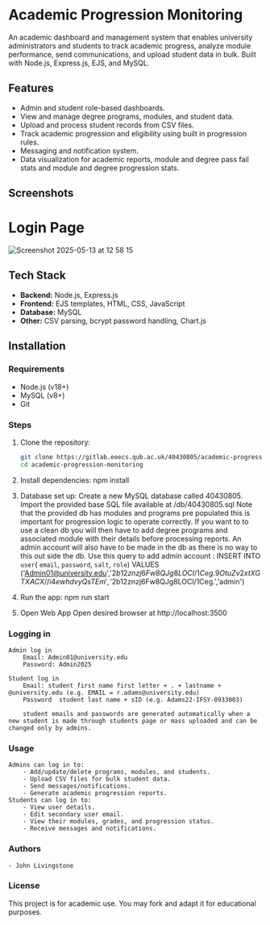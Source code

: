 # Academic Progression Monitoring

An academic dashboard and management system that enables university administrators and students to track academic progress, analyze module performance, send communications, and upload student data in bulk. Built with Node.js, Express.js, EJS, and MySQL.

## Features

- Admin and student role-based dashboards.
- View and manage degree programs, modules, and student data.
- Upload and process student records from CSV files.
- Track academic progression and eligibility using built in progression rules.
- Messaging and notification system.
- Data visualization for academic reports, module and degree pass fail stats and module and degree progression stats.

## Screenshots

# Login Page
![Screenshot 2025-05-13 at 12 58 15](https://github.com/user-attachments/assets/050a020f-3dea-42a5-a1eb-b546f910a3b6)


## Tech Stack

- **Backend:** Node.js, Express.js
- **Frontend:** EJS templates, HTML, CSS, JavaScript
- **Database:** MySQL
- **Other:** CSV parsing, bcrypt password handling, Chart.js

## Installation

### Requirements

- Node.js (v18+)
- MySQL (v8+)
- Git

### Steps

1. Clone the repository:
   ```bash
   git clone https://gitlab.eeecs.qub.ac.uk/40430805/academic-progression-monitoring.git
   cd academic-progression-monitoring

2. Install dependencies:
    npm install

3. Database set up:
    Create a new MySQL database called 40430805.
    Import the provided base SQL file available at /db/40430805.sql
    Note that the provided db has modules and programs pre populated this is important for progression logic to operate correctly. 
    If you want to to use a clean db you will then have to add degree programs and associated module with their details before processing reports. 
    An admin account will also have to be made in the db as there is no way to this out side the db.
    Use this query to add admin account :
    INSERT INTO `user`( `email`, `password`, `salt`, `role`) VALUES ('Admin01@university.edu','$2b$12$znzj6Fw8QJg8LOCl/1Ceg.9OtuZv2xtXGTXACX//i4ewhdvyQsTEm','$2b$12$znzj6Fw8QJg8LOCl/1Ceg.','admin')

4. Run the app:
    npm run start

5. Open Web App 
    Open desired browser at http://localhost:3500

### Logging in

    Admin log in
        Email: Admin01@university.edu
        Password: Admin2025

    Student log in 
        Email: student first name first letter + . + lastname + @university.edu (e.g. EMAIL = r.adams@university.edu)
        Password  student last name + sID (e.g. Adams22-IFSY-0933003)

        student emails and passwords are generated automatically when a new student is made through students page or mass uploaded and can be changed only by admins.

### Usage
	
    Admins can log in to:
        - Add/update/delete programs, modules, and students.
        - Upload CSV files for bulk student data.
        - Send messages/notifications.
        - Generate academic progression reports.
	Students can log in to:
        - View user details.
        - Edit secondary user email.
        - View their modules, grades, and progression status.
        - Receive messages and notifications.

### Authors
	- John Livingstone 

### License

This project is for academic use. You may fork and adapt it for educational purposes. 
